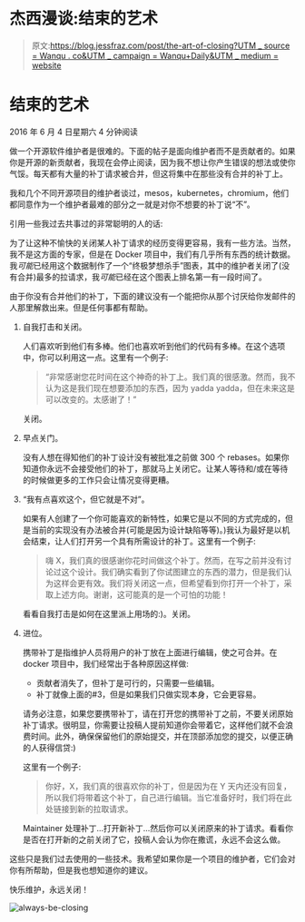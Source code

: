 # 杰西漫谈:结束的艺术

> 原文:[https://blog.jessfraz.com/post/the-art-of-closing?UTM _ source = Wanqu . co&UTM _ campaign = Wanqu+Daily&UTM _ medium = website](https://blog.jessfraz.com/post/the-art-of-closing?utm_source=wanqu.co&utm_campaign=Wanqu+Daily&utm_medium=website)



# 结束的艺术

2016 年 6 月 4 日星期六 4 分钟阅读

做一个开源软件维护者是很难的。下面的帖子是面向维护者而不是贡献者的。如果你是开源的新贡献者，我现在会停止阅读，因为我不想让你产生错误的想法或使你气馁。每天都有大量的补丁请求被合并，但这将集中在那些没有合并的补丁上。

我和几个不同开源项目的维护者谈过，mesos，kubernetes，chromium，他们都同意作为一个维护者最难的部分之一就是对你不想要的补丁说“不”。

引用一些我过去共事过的非常聪明的人的话:

为了让这种不愉快的关闭某人补丁请求的经历变得更容易，我有一些方法。当然，我不是这方面的专家，但是在 Docker 项目中，我们有几乎所有东西的统计数据。我*可能*已经用这个数据制作了一个“终极梦想杀手”图表，其中的维护者关闭了(没有合并)最多的拉请求，我*可能*已经在这个图表上排名第一有一段时间了。

由于你没有合并他们的补丁，下面的建议没有一个能把你从那个讨厌给你发邮件的人那里解救出来。但是任何事都有帮助。

1.  自我打击和关闭。

    人们喜欢听到他们有多棒。他们也喜欢听到他们的代码有多棒。在这个选项中，你可以利用这一点。这里有一个例子:

    > “非常感谢您花时间在这个神奇的补丁上。我们真的很感激。然而，我不认为这是我们现在想要添加的东西，因为 yadda yadda，但在未来这是可以改变的。太感谢了！”

    关闭。

2.  早点关门。

    没有人想在得知他们的补丁设计没有被批准之前做 300 个 rebases。如果你知道你永远不会接受他们的补丁，那就马上关闭它。让某人等待和/或在等待的时候做更多的工作只会让情况变得更糟。

3.  “我有点喜欢这个，但它就是不对”。

    如果有人创建了一个你可能喜欢的新特性，如果它是以不同的方式完成的，但是当前的实现没有办法被合并(可能是因为设计缺陷等等)。)我认为最好是以机会结束，让人们打开另一个具有所需设计的补丁。这里有一个例子:

    > 嗨 X，我们真的很感谢你花时间做这个补丁。然而，在写之前并没有讨论过这个设计。我们确实看到了你试图建立的东西的潜力，但是我们认为这样会更有效。我们将关闭这一点，但希望看到你打开一个补丁，采取上述方向。谢谢，这可能真的是一个可怕的功能！

    看看自我打击是如何在这里派上用场的:)。关闭。

4.  进位。

    携带补丁是指维护人员将用户的补丁放在上面进行编辑，使之可合并。在 docker 项目中，我们经常出于各种原因这样做:

    *   贡献者消失了，但补丁是可行的，只需要一些编辑。
    *   补丁就像上面的#3，但是如果我们只做实现本身，它会更容易。

    请务必注意，如果您要携带补丁，请在打开您的携带补丁之前，不要关闭原始补丁请求。很明显，你需要让投稿人提前知道你会带着它，这样他们就不会浪费时间。此外，确保保留他们的原始提交，并在顶部添加您的提交，以便正确的人获得信贷:)

    这里有一个例子:

    > 你好，X，我们真的很喜欢你的补丁，但是因为在 Y 天内还没有回复，所以我们将带着这个补丁，自己进行编辑。当它准备好时，我们将在此处链接到新的拉取请求。

    Maintainer 处理补丁…打开新补丁…然后你可以关闭原来的补丁请求。看看你是否在打开新的之前关闭了它，投稿人会认为你在撒谎，永远不会这么做。

这些只是我们过去使用的一些技术。我希望如果你是一个项目的维护者，它们会对你有所帮助，但是我也想知道你的建议。

快乐维护，永远关闭！

![always-be-closing](../Images/a056e7cf0b2dbaa7fe6c57d375850488.png)

